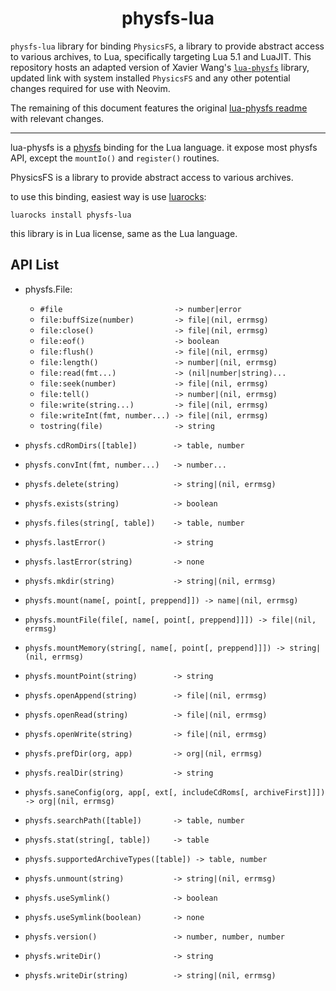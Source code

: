 <h1 align="center">
   physfs-lua
</h1>

`physfs-lua` library for binding `PhysicsFS`, a library to provide abstract access to various archives, to Lua, specifically targeting Lua 5.1 and LuaJIT. This repository hosts an adapted version of Xavier Wang's [`lua-physfs`](https://github.com/starwing/lua-physfs) library, updated link with system installed `PhysicsFS` and any other potential changes required for use with Neovim.

The remaining of this document features the original [lua-physfs readme](https://github.com/starwing/lua-physfs/blob/master/README.md) with relevant changes.

---

lua-physfs is a [physfs][1] binding for the Lua language. it expose
most physfs API, except the `mountIo()` and `register()` routines.

[1]: https://github.com/icculus/physfs
[2]: https://luarocks.org

PhysicsFS is a library to provide abstract access to various archives.

to use this binding, easiest way is use [luarocks][2]:

```
luarocks install physfs-lua
```

this library is in Lua license, same as the Lua language.

## API List

- physfs.File:

  - `#file                         -> number|error`
  - `file:buffSize(number)         -> file|(nil, errmsg)`
  - `file:close()                  -> file|(nil, errmsg)`
  - `file:eof()                    -> boolean`
  - `file:flush()                  -> file|(nil, errmsg)`
  - `file:length()                 -> number|(nil, errmsg)`
  - `file:read(fmt...)             -> (nil|number|string)...`
  - `file:seek(number)             -> file|(nil, errmsg)`
  - `file:tell()                   -> number|(nil, errmsg)`
  - `file:write(string...)         -> file|(nil, errmsg)`
  - `file:writeInt(fmt, number...) -> file|(nil, errmsg)`
  - `tostring(file)                -> string`

- `physfs.cdRomDirs([table])        -> table, number`
- `physfs.convInt(fmt, number...)   -> number...`
- `physfs.delete(string)            -> string|(nil, errmsg)`
- `physfs.exists(string)            -> boolean`
- `physfs.files(string[, table])    -> table, number`
- `physfs.lastError()               -> string`
- `physfs.lastError(string)         -> none`
- `physfs.mkdir(string)             -> string|(nil, errmsg)`
- `physfs.mount(name[, point[, preppend]]) -> name|(nil, errmsg)`
- `physfs.mountFile(file[, name[, point[, preppend]]]) -> file|(nil, errmsg)`
- `physfs.mountMemory(string[, name[, point[, preppend]]]) -> string|(nil, errmsg)`
- `physfs.mountPoint(string)        -> string`
- `physfs.openAppend(string)        -> file|(nil, errmsg)`
- `physfs.openRead(string)          -> file|(nil, errmsg)`
- `physfs.openWrite(string)         -> file|(nil, errmsg)`
- `physfs.prefDir(org, app)         -> org|(nil, errmsg)`
- `physfs.realDir(string)           -> string`
- `physfs.saneConfig(org, app[, ext[, includeCdRoms[, archiveFirst]]]) -> org|(nil, errmsg)`
- `physfs.searchPath([table])       -> table, number`
- `physfs.stat(string[, table])     -> table`
- `physfs.supportedArchiveTypes([table]) -> table, number`
- `physfs.unmount(string)           -> string|(nil, errmsg)`
- `physfs.useSymlink()              -> boolean`
- `physfs.useSymlink(boolean)       -> none`
- `physfs.version()                 -> number, number, number`
- `physfs.writeDir()                -> string`
- `physfs.writeDir(string)          -> string|(nil, errmsg)`

